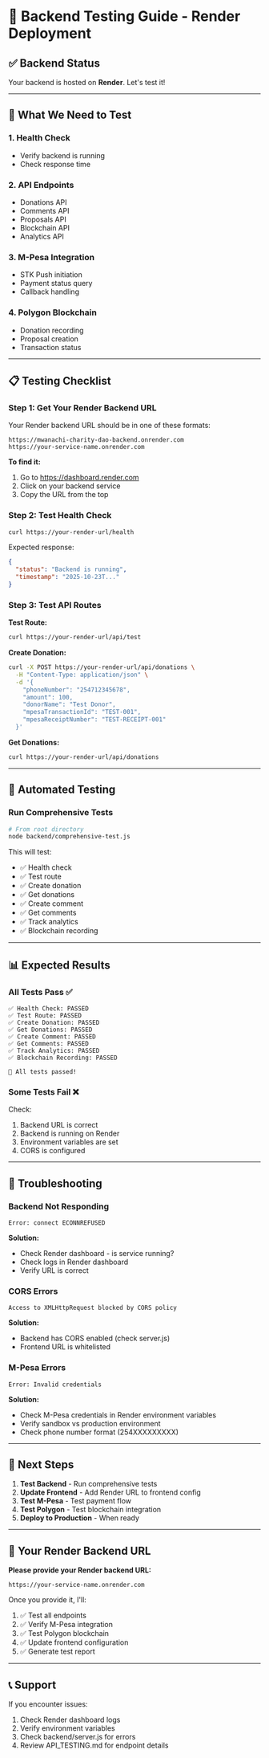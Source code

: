 # 🧪 Backend Testing Guide - Render Deployment

## ✅ Backend Status
Your backend is hosted on **Render**. Let's test it!

---

## 🎯 What We Need to Test

### 1. **Health Check**
- Verify backend is running
- Check response time

### 2. **API Endpoints**
- Donations API
- Comments API
- Proposals API
- Blockchain API
- Analytics API

### 3. **M-Pesa Integration**
- STK Push initiation
- Payment status query
- Callback handling

### 4. **Polygon Blockchain**
- Donation recording
- Proposal creation
- Transaction status

---

## 📋 Testing Checklist

### Step 1: Get Your Render Backend URL

Your Render backend URL should be in one of these formats:
```
https://mwanachi-charity-dao-backend.onrender.com
https://your-service-name.onrender.com
```

**To find it:**
1. Go to https://dashboard.render.com
2. Click on your backend service
3. Copy the URL from the top

### Step 2: Test Health Check

```bash
curl https://your-render-url/health
```

Expected response:
```json
{
  "status": "Backend is running",
  "timestamp": "2025-10-23T..."
}
```

### Step 3: Test API Routes

**Test Route:**
```bash
curl https://your-render-url/api/test
```

**Create Donation:**
```bash
curl -X POST https://your-render-url/api/donations \
  -H "Content-Type: application/json" \
  -d '{
    "phoneNumber": "254712345678",
    "amount": 100,
    "donorName": "Test Donor",
    "mpesaTransactionId": "TEST-001",
    "mpesaReceiptNumber": "TEST-RECEIPT-001"
  }'
```

**Get Donations:**
```bash
curl https://your-render-url/api/donations
```

---

## 🚀 Automated Testing

### Run Comprehensive Tests

```bash
# From root directory
node backend/comprehensive-test.js
```

This will test:
- ✅ Health check
- ✅ Test route
- ✅ Create donation
- ✅ Get donations
- ✅ Create comment
- ✅ Get comments
- ✅ Track analytics
- ✅ Blockchain recording

---

## 📊 Expected Results

### All Tests Pass ✅
```
✅ Health Check: PASSED
✅ Test Route: PASSED
✅ Create Donation: PASSED
✅ Get Donations: PASSED
✅ Create Comment: PASSED
✅ Get Comments: PASSED
✅ Track Analytics: PASSED
✅ Blockchain Recording: PASSED

🎉 All tests passed!
```

### Some Tests Fail ❌
Check:
1. Backend URL is correct
2. Backend is running on Render
3. Environment variables are set
4. CORS is configured

---

## 🔧 Troubleshooting

### Backend Not Responding
```
Error: connect ECONNREFUSED
```
**Solution:**
- Check Render dashboard - is service running?
- Check logs in Render dashboard
- Verify URL is correct

### CORS Errors
```
Access to XMLHttpRequest blocked by CORS policy
```
**Solution:**
- Backend has CORS enabled (check server.js)
- Frontend URL is whitelisted

### M-Pesa Errors
```
Error: Invalid credentials
```
**Solution:**
- Check M-Pesa credentials in Render environment variables
- Verify sandbox vs production environment
- Check phone number format (254XXXXXXXXX)

---

## 📝 Next Steps

1. **Test Backend** - Run comprehensive tests
2. **Update Frontend** - Add Render URL to frontend config
3. **Test M-Pesa** - Test payment flow
4. **Test Polygon** - Test blockchain integration
5. **Deploy to Production** - When ready

---

## 🎯 Your Render Backend URL

**Please provide your Render backend URL:**
```
https://your-service-name.onrender.com
```

Once you provide it, I'll:
1. ✅ Test all endpoints
2. ✅ Verify M-Pesa integration
3. ✅ Test Polygon blockchain
4. ✅ Update frontend configuration
5. ✅ Generate test report

---

## 📞 Support

If you encounter issues:
1. Check Render dashboard logs
2. Verify environment variables
3. Check backend/server.js for errors
4. Review API_TESTING.md for endpoint details

